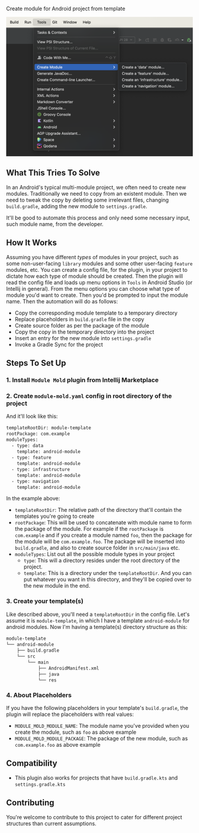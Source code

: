 Create module for Android project from template

!['Create Module' in 'Tools' menu in Intellij](https://github.com/totrit/module-mold/blob/main/img/screenshot.png?raw=true "'Create Module' in 'Tools' menu in Intellij")

## What This Tries To Solve
In an Android's typical multi-module project, we often need to create new modules. 
Traditionally we need to copy from an existent module. 
Then we need to tweak the copy by deleting some irrelevant files, changing `build.gradle`, adding the new module to `settings.gradle`.

It'll be good to automate this process and only need some necessary input, such module name, from the developer.

## How It Works
Assuming you have different *types* of modules in your project, such as some non-user-facing `library` modules and some other user-facing `feature` modules, etc.
You can create a config file, for the plugin, in your project to dictate how each type of module should be created.
Then the plugin will read the config file and loads up menu options in `Tools` in Android Studio (or Intellij in general). 
From the menu options you can choose what type of module you'd want to create. Then you'd be prompted to input the module name. Then the automation will do as follows:
- Copy the corresponding module template to a temporary directory
- Replace placeholders in `build.gradle` file in the copy
- Create source folder as per the package of the module
- Copy the copy in the temporary directory into the project
- Insert an entry for the new module into `settings.gradle`
- Invoke a Gradle Sync for the project

## Steps To Set Up
### 1. Install `Module Mold` plugin from Intellij Marketplace
### 2. Create `module-mold.yaml` config in root directory of the project

And it'll look like this:
```
templateRootDir: module-template
rootPackage: com.example
moduleTypes:
  - type: data
    template: android-module
  - type: feature
    template: android-module
  - type: infrastructure
    template: android-module
  - type: navigation
    template: android-module
```
In the example above:
- `templateRootDir`: The relative path of the directory that'll contain the templates you're going to create
- `rootPackage`: This will be used to concatenate with module name to form the package of the module. For example if the `rootPackage` is `com.example` and if you create a module named `foo`, then the package for the module will be `com.example.foo`. The package will be inserted into `build.gradle`, and also to create source folder in `src/main/java` etc.
- `moduleTypes`:  List out all the possible module types in your project
  - `type`: This will a directory resides under the root directory of the project.
  - `template`: This is a directory under the `templateRootDir`. And you can put whatever you want in this directory, and they'll be copied over to the new module in the end.

### 3. Create your template(s)
Like described above, you'll need a `templateRootDir` in the config file. Let's assume it is `module-template`, in which I have a template `android-module` for android modules.
Now I'm having a template(s) directory structure as this:
```
module-template
└── android-module
    ├── build.gradle
    └── src
        └── main
            ├── AndroidManifest.xml
            ├── java
            └── res
```

### 4. About Placeholders
If you have the following placeholders in your template's `build.gradle`, the plugin will replace the placeholders with real values:
- `MODULE_MOLD_MODULE_NAME`: The module name you've provided when you create the module, such as `foo` as above example
- `MODULE_MOLD_MODULE_PACKAGE`: The package of the new module, such as `com.example.foo` as above example

## Compatibility
- This plugin also works for projects that have `build.gradle.kts` and `settings.gradle.kts`

## Contributing
You're welcome to contribute to this project to cater for different project structures than current assumptions.